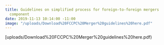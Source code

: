 ```yaml
---
title: Guidelines on simplified process for foreign-to-foreign mergers with Nigerian
  component
date: 2019-11-13 10:14:00 -11:00
image: "/uploads/Download%20FCCPC%20Merger%20guidelines%20here.pdf"
---
```


[uploads/Download%20FCCPC%20Merger%20guidelines%20here.pdf)